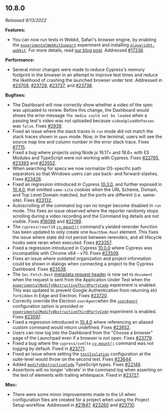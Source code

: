 ## 10.8.0

_Released 9/13/2022_

**Features:**

- You can now run tests in Webkit, Safari's browser engine, by enabling the
  [`experimentalWebKitSupport`](/guides/references/experiments) experiment and
  installing
  [`playwright-webkit`](https://www.npmjs.com/package/playwright-webkit). For
  more details, read
  [our blog post](https://www.cypress.io/blog/2022/09/13/cypress-10-8-experimental-run-tests-in-webkit).
  Addressed [#17336](https://github.com/cypress-io/cypress/issues/6422).

**Performance:**

- Several minor changes were made to reduce Cypress's memory footprint in the
  browser in an attempt to improve test times and reduce the likelihood of
  crashing the launched browser under test. Addressed in
  [#23708](https://github.com/cypress-io/cypress/pull/23708),
  [#23729](https://github.com/cypress-io/cypress/pull/23729),
  [#23737](https://github.com/cypress-io/cypress/pull/23737), and
  [#23738](https://github.com/cypress-io/cypress/pull/23738).

**Bugfixes:**

- The Dashboard will now correctly
  show whether a video of the spec was uploaded to review. Before this change,
  the Dashboard would shows the error message `The media could not be loaded`
  when a passing test's video was not uploaded because `videoUploadOnPasses` was
  `false`. Fixes [#2939](https://github.com/cypress-io/cypress/issues/2939).
- Fixed an issue where the stack traces in `run` mode did not match the stack
  traces shown in `open` mode. Now, in the terminal, users will see the source
  map line and column number in the error stack trace. Fixes
  [#7715](https://github.com/cypress-io/cypress/issues/7715).
- Fixed a bug where projects using Node.js 16.17+ and 18.6+ with ES Modules and
  TypeScript were not working with Cypress. Fixes
  [#22795](https://github.com/cypress-io/cypress/issues/22795),
  [#23393](https://github.com/cypress-io/cypress/issues/23393) and
  [#23552](https://github.com/cypress-io/cypress/issues/23552).
- When searching for specs we now normalize OS-specific path separators so that Windows users can use back- and forward-slashes. Fixes [#23426](https://github.com/cypress-io/cypress/issues/23426).
- Fixed an regression introduced in Cypress [10.3.0](#10-3-0), and further
  exposed in [10.4.0](#10-4-0), that omitted `same-site` cookies when the URL
  Scheme, Domain, and Top Level Domain matched, but the ports are different
  (i.e. same-site). Fixes
  [#23132](https://github.com/cypress-io/cypress/issues/23132).
- Autoscrolling of the command log can no longer become disabled in `run` mode.
  This fixes an issue observed where the reporter randomly stops scrolling during a
  video recording and the Command log details are not visible. Fixes
  [#16098](https://github.com/cypress-io/cypress/issues/16098) and
  [#22199](https://github.com/cypress-io/cypress/issues/22199).
- The `cypress/react18` [`cy.mount()`](/guides/component-testing/mounting-react)
  command's yielded rerender function has been updated to only create one
  `ReactDom.Root` element. This fixes the issue where state did not persist
  between rerenders, and all lifecycle hooks were reran when executed. Fixes
  [#23357](https://github.com/cypress-io/cypress/issues/23357).
- Fixed a regression introduced in Cypress [10.0.0](#10-0-0) where Cypress was
  incompatible with Chrome v64 - v70. Fixes
  [#23509](https://github.com/cypress-io/cypress/issues/23644).
- Fixes an issue where outdated organization and project information could be
  shown in dialogs when connecting a project to the Cypress Dashboard. Fixes
  [#23538](https://github.com/cypress-io/cypress/issues/23538).
- The `Sec-Fetch-Dest`
  [metadata request header](https://developer.mozilla.org/en-US/docs/Glossary/Fetch_metadata_request_header)
  is now set to `document` when the request is sent from the Application Under Test when
  the
  [`experimentalModifyObstructiveThirdPartyCode`](/guides/references/experiments#Configuration)
  experiment is enabled. This was updated to prevent Google Authentication from
  returning `403 forbidden` in Edge and Electron. Fixes
  [#23720](https://github.com/cypress-io/cypress/pull/23720).
- Correctly override the Electron `userAgent`when the
  [`userAgent`](/guides/references/configuration#Browser) configuration option
  is provided or
  [`experimentalModifyObstructiveThirdPartyCode`](/guides/references/experiments#Configuration)
  experiment is enabled. Fixes
  [#23597](https://github.com/cypress-io/cypress/issues/23597).
- Fixed a regression introduced in [10.4.0](#10.4.0) where referencing an
  aliased custom command would return undefined. Fixes
  [#23652](https://github.com/cypress-io/cypress/issues/23652).
- Users can now log into the Dashboard from the "Choose a browser" page of the
  Launchpad even if a browser is not open. Fixes
  [#23779](https://github.com/cypress-io/cypress/issues/23779).
- Fixed a bug where the `cypress/svelte`
  [`cy.mount()`](/guides/component-testing/mounting-svelte) command was not
  logging by default. Fixed in
  [#23771](https://github.com/cypress-io/cypress/pull/23771).
- Fixed an issue where setting the
  [`testIsolation`](/guides/references/configuration#Global) configuration at
  the suite-level would throw on the second test. Fixes
  [#23644](https://github.com/cypress-io/cypress/issues/23644).
- Added [`modifyObstructiveCode`](/guides/references/configuration#Browser)
  TypeScript types. Fixes
  [#22146](https://github.com/cypress-io/cypress/issues/22146).
- Assertions will no longer 'vibrate' in the command log when asserting on the
  text of elements with trailing whitespace. Fixed in
  [#23727](https://github.com/cypress-io/cypress/pull/23727).

**Misc:**

- There were some minor improvements made to the UI when configuration files are
  created for a project when using the Project Setup workflow. Addressed in
  [#21847](https://github.com/cypress-io/cypress/issues/21847),
  [#23260](https://github.com/cypress-io/cypress/issues/23260) and
  [#23710](https://github.com/cypress-io/cypress/issues/23710).
